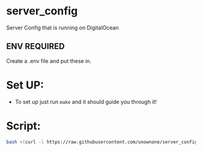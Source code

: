 # server_config

Server Config that is running on DigitalOcean

## ENV REQUIRED

Create a .env file and put these in.

# Set UP:

- To set up just run `make` and it should guide you through it!

# Script:

```sh
bash <(curl -l https://raw.githubusercontent.com/unownone/server_config/main/install.sh)
```
